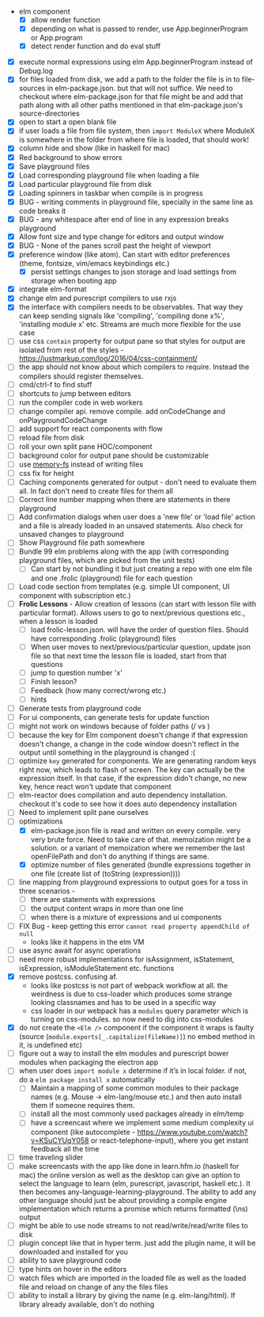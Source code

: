 - elm component
    - [x] allow render function
    - [x] depending on what is passed to render, use App.beginnerProgram or App.program
    - [x] detect render function and do eval stuff
- [x] execute normal expressions using elm App.beginnerProgram instead of Debug.log
- [x] for files loaded from disk, we add a path to the folder the file is in to file-sources in elm-package.json. but that will not suffice. We need to checkout where elm-package.json for that file might be and add that path along with all other paths mentioned in that elm-package.json's source-directories
- [x] open to start a open blank file
- [x] if user loads a file from file system, then `import ModuleX` where ModuleX is somewhere in the folder from where file is loaded, that should work!
- [x] column hide and show (like in haskell for mac)
- [x] Red background to show errors
- [x] Save playground files
- [x] Load corresponding playground file when loading a file
- [x] Load particular playground file from disk
- [x] Loading spinners in taskbar when compile is in progress
- [x] BUG - writing comments in playground file, specially in the same line as code breaks it
- [x] BUG - any whitespace after end of line in any expression breaks playground
- [x] Allow font size and type change for editors and output window
- [x] BUG - None of the panes scroll past the height of viewport
- [x] preference window (like atom). Can start with editor preferences (theme, fontsize, vim/emacs keybindings etc.)
    - [x] persist settings changes to json storage and load settings from storage when booting app
- [x] integrate elm-format
- [x] change elm and purescript compilers to use rxjs
- [x] the interface with compilers needs to be observables. That way they can keep sending signals like 'compiling', 'compiling done x%', 'installing module x' etc. Streams are much more flexible for the use case
- [ ] use css `contain` property for output pane so that styles for output are isolated from rest of the styles - https://justmarkup.com/log/2016/04/css-containment/
- [ ] the app should not know about which compilers to require. Instead the compilers should register themselves.
- [ ] cmd/ctrl-f to find stuff
- [ ] shortcuts to jump between editors
- [ ] run the compiler code in web workers
- [ ] change compiler api. remove compile. add onCodeChange and onPlaygroundCodeChange
- [ ] add support for react components with flow
- [ ] reload file from disk
- [ ] roll your own split pane HOC/component
- [ ] background color for output pane should be customizable
- [ ] use [memory-fs](https://www.npmjs.com/package/memory-fs) instead of writing files
- [ ] css fix for height
- [ ] Caching components generated for output - don't need to evaluate them all. In fact don't need to create files for them all
- [ ] Correct line number mapping when there are statements in there playground
- [ ] Add confirmation dialogs when user does a 'new file' or 'load file' action and a file is already loaded in an unsaved statements. Also check for unsaved changes to playground
- [ ] Show Playground file path somewhere
- [ ] Bundle 99 elm problems along with the app (with corresponding playground files, which are picked from the unit tests)
    - [ ] Can start by not bundling it but just creating a repo with one elm file and one .frolic (playground) file for each question
- [ ] Load code section from templates (e.g. simple UI component, UI component with subscription etc.)
- [ ] **Frolic Lessons** - Allow creation of lessons (can start with lesson file with particular format). Allows users to go to next/previous questions etc., when a lesson is loaded
    - [ ] load frolic-lesson.json. will have the order of question files. Should have corresponding .frolic (playground) files
    - [ ] When user moves to next/previous/particular question, update json file so that next time the lesson file is loaded, start from that questions
    - [ ] jump to question number 'x'
    - [ ] Finish lesson?
    - [ ] Feedback (how many correct/wrong etc.)
    - [ ] hints
- [ ] Generate tests from playground code
- [ ] For ui components, can generate tests for update function
- [ ] might not work on windows because of folder paths (/ vs \)
- [ ] because the key for Elm component doesn't change if that expression doesn't change, a change in the code window doesn't reflect in the output until something in the playground is changed :(
- [ ] optimize `key` generated for <Elm /> components. We are generating random keys right now, which leads to flash of screen. The key can actually be the expression itself. In that case, if the expression didn't change, no new key, hence react won't update that component
- [ ] elm-reactor does compilation and auto dependency installation. checkout it's code to see how it does auto dependency installation
- [ ] Need to implement split pane ourselves
- [ ] optimizations
    - [x] elm-package.json file is read and written on every compile. very very brute force. Need to take care of that. memoization might be a solution. or a variant of memoization where we remember the last openFilePath and don't do anything if things are same.
    - [x] optimize number of files generated (bundle expressions together in one file (create list of (toString (expression))))
- [ ] line mapping from playground expressions to output goes for a toss in three scenarios -
    - [ ] there are statements with expressions
    - [ ] the output content wraps in more than one line
    - [ ] when there is a mixture of expressions and ui components
- [ ] FIX Bug - keep getting this error `cannot read property appendChild of null`
    - looks like it happens in the elm VM
- [ ] use async await for async operations
- [ ] need more robust implementations for isAssignment, isStatement, isExpression, isModuleStatement etc. functions
- [x] remove postcss. confusing af.
    - looks like postcss is not part of webpack workflow at all. the weirdness is due to css-loader which produces some strange looking classnames and has to be used in a specific way
    - css loader in our webpack has a `modules` query parameter which is turning on css-modules. so now need to dig into css-modules
- [x] do not create the `<Elm />` component if the component it wraps is faulty (source (`module.exports[_.capitalize(fileName)]`) no embed method in it, is undefined etc)
- [ ] figure out a way to install the elm modules and purescript bower modules when packaging the electron app
- [ ] when user does `import module x` determine if it’s in local folder. if not, do a `elm package install x` automatically
    - [ ] Maintain a mapping of some common modules to their package names (e.g. Mouse -> elm-lang/mouse etc.) and then auto install them if someone requires them.
    - [ ] install all the most commonly used packages already in elm/temp
   - [ ] have a screencast where we implement some medium complexity ui component (like autocomplete - https://www.youtube.com/watch?v=KSuCYUqY058 or react-telephone-input), where you get instant feedback all the time
- [ ] time traveling slider
- [ ] make screencasts with the app like done in learn.hfm.io (haskell for mac)
the online version as well as the desktop can give an option to select the language to learn (elm, purescript, javascript, haskell etc.). It then becomes any-language-learning-playground. The ability to add any other language should just be about providing a compile engine implementation which returns a promise which returns formatted (\ns) output
- [ ] might be able to use node streams to not read/write/read/write files to disk
- [ ] plugin concept like that in hyper term. just add the plugin name, it will be downloaded and installed for you
- [ ] ability to save playground code
- [ ] type hints on hover in the editors
- [ ] watch files which are imported in the loaded file as well as the loaded file and reload on change of any the files files
- [ ] ability to install a library by giving the name (e.g. elm-lang/html). If library already available, don't do nothing
